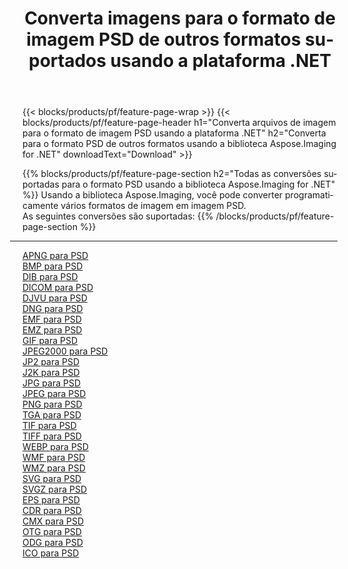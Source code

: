 ﻿---
title: Converta imagens para o formato de imagem PSD de outros formatos suportados usando a plataforma .NET 
weight: 3920
url: /pt/net/conversion/to/psd 
lang: pt
langdirlevel: 2
locales: zh-hans,ja,it,ru,de,es,fr,nl,id,lt,pl,pt,vi,tr,ko,zh-hant,ar,hi,th,sv,cs,uk,he
description: Usando a biblioteca Aspose.Imaging para .NET, é fácil converter para PSD de outros formatos de imagem suportados
---

{{< blocks/products/pf/feature-page-wrap >}}
{{< blocks/products/pf/feature-page-header h1="Converta arquivos de imagem para o formato de imagem PSD usando a plataforma .NET" h2="Converta para o formato PSD de outros formatos usando a biblioteca Aspose.Imaging for .NET" downloadText="Download" >}}


{{% blocks/products/pf/feature-page-section  h2="Todas as conversões suportadas para o formato PSD usando a biblioteca Aspose.Imaging for .NET" %}}
Usando a biblioteca Aspose.Imaging, você pode converter programaticamente vários formatos de imagem em imagem PSD.
<br/>
As seguintes conversões são suportadas:
{{% /blocks/products/pf/feature-page-section %}}
<div class="container-fluid productfamilypage bg-gray">
    <div class="convertypes bg-gray agp-content section">
        <div class="container">
		<hr style="margin-left:-20px;"/>
		<div class="row other-converters">
		    <div class='col-md-2 other-converter remove-lp remove-rp'><a href="/imaging/pt/net/conversion/apng-to-psd" >APNG para PSD</a></div>
<div class='col-md-2 other-converter remove-lp remove-rp'><a href="/imaging/pt/net/conversion/bmp-to-psd" >BMP para PSD</a></div>
<div class='col-md-2 other-converter remove-lp remove-rp'><a href="/imaging/pt/net/conversion/dib-to-psd" >DIB para PSD</a></div>
<div class='col-md-2 other-converter remove-lp remove-rp'><a href="/imaging/pt/net/conversion/dicom-to-psd" >DICOM para PSD</a></div>
<div class='col-md-2 other-converter remove-lp remove-rp'><a href="/imaging/pt/net/conversion/djvu-to-psd" >DJVU para PSD</a></div>
<div class='col-md-2 other-converter remove-lp remove-rp'><a href="/imaging/pt/net/conversion/dng-to-psd" >DNG para PSD</a></div>
<div class='col-md-2 other-converter remove-lp remove-rp'><a href="/imaging/pt/net/conversion/emf-to-psd" >EMF para PSD</a></div>
<div class='col-md-2 other-converter remove-lp remove-rp'><a href="/imaging/pt/net/conversion/emz-to-psd" >EMZ para PSD</a></div>
<div class='col-md-2 other-converter remove-lp remove-rp'><a href="/imaging/pt/net/conversion/gif-to-psd" >GIF para PSD</a></div>
<div class='col-md-2 other-converter remove-lp remove-rp'><a href="/imaging/pt/net/conversion/jpeg2000-to-psd" >JPEG2000 para PSD</a></div>
<div class='col-md-2 other-converter remove-lp remove-rp'><a href="/imaging/pt/net/conversion/jp2-to-psd" >JP2 para PSD</a></div>
<div class='col-md-2 other-converter remove-lp remove-rp'><a href="/imaging/pt/net/conversion/j2k-to-psd" >J2K para PSD</a></div>
<div class='col-md-2 other-converter remove-lp remove-rp'><a href="/imaging/pt/net/conversion/jpg-to-psd" >JPG para PSD</a></div>
<div class='col-md-2 other-converter remove-lp remove-rp'><a href="/imaging/pt/net/conversion/jpeg-to-psd" >JPEG para PSD</a></div>
<div class='col-md-2 other-converter remove-lp remove-rp'><a href="/imaging/pt/net/conversion/png-to-psd" >PNG para PSD</a></div>
<div class='col-md-2 other-converter remove-lp remove-rp'><a href="/imaging/pt/net/conversion/tga-to-psd" >TGA para PSD</a></div>
<div class='col-md-2 other-converter remove-lp remove-rp'><a href="/imaging/pt/net/conversion/tif-to-psd" >TIF para PSD</a></div>
<div class='col-md-2 other-converter remove-lp remove-rp'><a href="/imaging/pt/net/conversion/tiff-to-psd" >TIFF para PSD</a></div>
<div class='col-md-2 other-converter remove-lp remove-rp'><a href="/imaging/pt/net/conversion/webp-to-psd" >WEBP para PSD</a></div>
<div class='col-md-2 other-converter remove-lp remove-rp'><a href="/imaging/pt/net/conversion/wmf-to-psd" >WMF para PSD</a></div>
<div class='col-md-2 other-converter remove-lp remove-rp'><a href="/imaging/pt/net/conversion/wmz-to-psd" >WMZ para PSD</a></div>
<div class='col-md-2 other-converter remove-lp remove-rp'><a href="/imaging/pt/net/conversion/svg-to-psd" >SVG para PSD</a></div>
<div class='col-md-2 other-converter remove-lp remove-rp'><a href="/imaging/pt/net/conversion/svgz-to-psd" >SVGZ para PSD</a></div>
<div class='col-md-2 other-converter remove-lp remove-rp'><a href="/imaging/pt/net/conversion/eps-to-psd" >EPS para PSD</a></div>
<div class='col-md-2 other-converter remove-lp remove-rp'><a href="/imaging/pt/net/conversion/cdr-to-psd" >CDR para PSD</a></div>
<div class='col-md-2 other-converter remove-lp remove-rp'><a href="/imaging/pt/net/conversion/cmx-to-psd" >CMX para PSD</a></div>
<div class='col-md-2 other-converter remove-lp remove-rp'><a href="/imaging/pt/net/conversion/otg-to-psd" >OTG para PSD</a></div>
<div class='col-md-2 other-converter remove-lp remove-rp'><a href="/imaging/pt/net/conversion/odg-to-psd" >ODG para PSD</a></div>
<div class='col-md-2 other-converter remove-lp remove-rp'><a href="/imaging/pt/net/conversion/ico-to-psd" >ICO para PSD</a></div>
                </div>
        </div>
    </div>
</div>
<br/>


